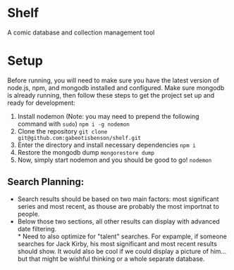 # Shelf
A comic database and collection management tool

# Setup
Before running, you will need to make sure you have the latest version of node.js, npm, and mongodb installed and configured.  Make sure mongodb is already running, then follow these steps to get the project set up and ready for development:
1. Install nodemon (Note: you may need to prepend the following command with `sudo`)
`
npm i -g nodemon
`
1. Clone the repository
`
git clone git@github.com:gabeotisbenson/shelf.git
`
1. Enter the directory and install necessary dependencies
`
npm i
`
1. Restore the mongodb dump
`
mongorestore dump
`
1. Now, simply start nodemon and you should be good to go!
`
nodemon
`

## Search Planning:
* Search results should be based on two main factors: most significant series and most recent, as thouse are probably the most importnat to people.
* Below those two sections, all other results can display with advanced date filtering.  
* Need to also optimize for "talent" searches. For expample, if someone searches for Jack Kirby, his most significant and most recent results should
show.  It would also be cool if we could display a picture of him... but that might be wishful thinking or a whole separate database.
